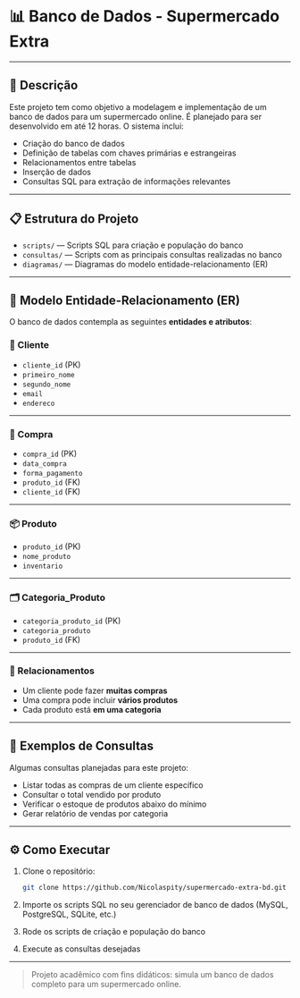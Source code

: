 # 📊 Banco de Dados - Supermercado Extra

---

## 📃 Descrição

Este projeto tem como objetivo a modelagem e implementação de um banco de dados para um supermercado online. É planejado para ser desenvolvido em até 12 horas. O sistema inclui:

- Criação do banco de dados
- Definição de tabelas com chaves primárias e estrangeiras
- Relacionamentos entre tabelas
- Inserção de dados
- Consultas SQL para extração de informações relevantes

---

## 📋 Estrutura do Projeto

- `scripts/` — Scripts SQL para criação e população do banco
- `consultas/` — Scripts com as principais consultas realizadas no banco
- `diagramas/` — Diagramas do modelo entidade-relacionamento (ER)

---

## 🔁 Modelo Entidade-Relacionamento (ER)

O banco de dados contempla as seguintes **entidades e atributos**:

### 🧾 Cliente
- `cliente_id` (PK)
- `primeiro_nome`
- `segundo_nome`
- `email`
- `endereco`

---

### 🛒 Compra
- `compra_id` (PK)
- `data_compra`
- `forma_pagamento`
- `produto_id` (FK)
- `cliente_id` (FK)

---

### 📦 Produto
- `produto_id` (PK)
- `nome_produto`
- `inventario`

---

### 🗂️ Categoria_Produto
- `categoria_produto_id` (PK)
- `categoria_produto`
- `produto_id` (FK)

---

### 🔗 Relacionamentos

- Um cliente pode fazer **muitas compras**
- Uma compra pode incluir **vários produtos**
- Cada produto está **em uma categoria**

---

## 🔎 Exemplos de Consultas

Algumas consultas planejadas para este projeto:

- Listar todas as compras de um cliente específico
- Consultar o total vendido por produto
- Verificar o estoque de produtos abaixo do mínimo
- Gerar relatório de vendas por categoria

---

## ⚙️ Como Executar

1. Clone o repositório:
    ```bash
    git clone https://github.com/Nicolaspity/supermercado-extra-bd.git
    ```

2. Importe os scripts SQL no seu gerenciador de banco de dados (MySQL, PostgreSQL, SQLite, etc.)

3. Rode os scripts de criação e população do banco

4. Execute as consultas desejadas

---

> Projeto acadêmico com fins didáticos: simula um banco de dados completo para um supermercado online.

